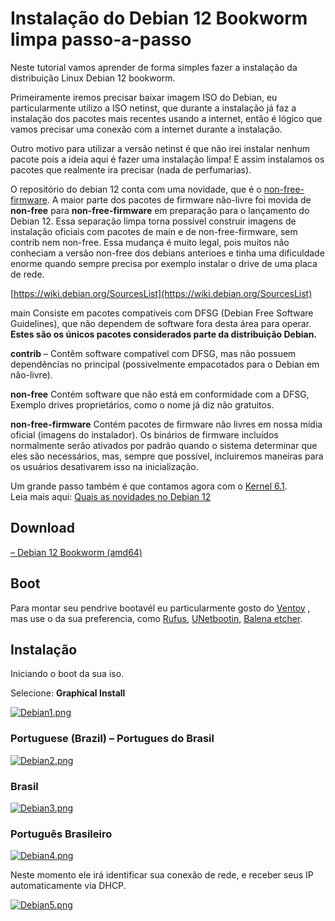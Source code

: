 # Instalação do Debian 12 Bookworm limpa passo-a-passo

Neste tutorial vamos aprender de forma simples fazer a instalação da distribuição Linux Debian 12 bookworm.

Primeiramente iremos precisar baixar imagem ISO do Debian, eu particularmente utilizo a ISO netinst, 
que durante a instalação já faz a instalação dos pacotes mais recentes usando a internet, 
então é lógico que vamos precisar uma conexão com a internet durante a instalação.

Outro motivo para utilizar a versão netinst é que não irei instalar nenhum pacote pois a ideia aqui é fazer uma instalação limpa! 
E assim instalamos os pacotes que realmente ira precisar (nada de perfumarias).

O repositório do debian 12 conta com uma novidade, que é o [non-free-firmware](https://www.debian.org/vote/2022/vote_003). 
A maior parte dos pacotes de firmware não-livre foi movida de **non-free** para **non-free-firmware** em preparação para o lançamento do Debian 12. 
Essa separação limpa torna possível construir imagens de instalação oficiais com pacotes de main e de non-free-firmware, sem contrib nem non-free. Essa mudança é muito legal, pois muitos não conheciam a versão non-free dos debians anterioes e tinha uma dificuldade enorme quando sempre precisa por exemplo instalar o drive de uma placa de rede.

[https://wiki.debian.org/SourcesList](https://wiki.debian.org/SourcesList)

main Consiste em pacotes compatíveis com DFSG (Debian Free Software Guidelines), que não dependem de software fora desta área para operar. 
**Estes são os únicos pacotes considerados parte da distribuição Debian.**

**contrib** – Contêm software compatível com DFSG, mas não possuem dependências no principal (possivelmente empacotados para o Debian em não-livre).

**non-free** Contém software que não está em conformidade com a DFSG, Exemplo drives proprietários, como o nome já diz não gratuitos.

**non-free-firmware** Contém pacotes de firmware não livres em nossa mídia oficial (imagens do instalador). Os binários de firmware incluídos normalmente serão ativados por padrão quando o sistema determinar que eles são necessários, mas, sempre que possível, incluiremos maneiras para os usuários desativarem isso na inicialização.

Um grande passo também é que contamos agora com o [Kernel 6.1](https://diolinux.com.br/sistemas-operacionais/linux/kernel-61.html).<br>
Leia mais aqui: [Quais as novidades no Debian 12](https://www.debian.org/releases/bookworm/amd64/release-notes/ch-whats-new.pt-br.html)

## Download

[– Debian 12 Bookworm (amd64)](https://cdimage.debian.org/debian-cd/current/amd64/iso-cd/)

## Boot

Para montar seu pendrive bootavél eu particularmente gosto do [Ventoy](https://www.ventoy.net/en/download.html) , mas use o da sua preferencia, como [Rufus](https://rufus.ie/pt_BR/), [UNetbootin](https://unetbootin.github.io/), [Balena etcher](https://etcher.balena.io/).

## Instalação

Iniciando o boot da sua iso.

Selecione: **Graphical Install**

[![Debian1.png](https://i.postimg.cc/DzCvXGFF/Debian1.png)](https://postimg.cc/d7ycMLLS)

### Portuguese (Brazil) – Portugues do Brasil

[![Debian2.png](https://i.postimg.cc/wBxxMVC0/Debian2.png)](https://postimg.cc/ZWgzDrKd)

### Brasil

[![Debian3.png](https://i.postimg.cc/W1wbsKHd/Debian3.png)](https://postimg.cc/nXMtkdZx)


### Português Brasileiro

[![Debian4.png](https://i.postimg.cc/m2Mg5h3N/Debian4.png)](https://postimg.cc/ppWv9W6p)

Neste momento ele irá identificar sua conexão de rede, e receber seus IP automaticamente via DHCP.

[![Debian5.png](https://i.postimg.cc/qBW7w2Kv/Debian5.png)](https://postimg.cc/9ztVFR16)

